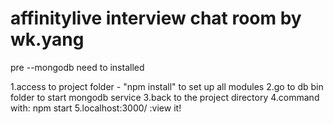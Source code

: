 # affinitylive interview chat room by wk.yang
pre --mongodb need to installed

1.access to project folder - "npm install" to set up all modules
2.go to db bin folder to start mongodb service
3.back to the project directory
4.command with: npm start
5.localhost:3000/   :view it!
